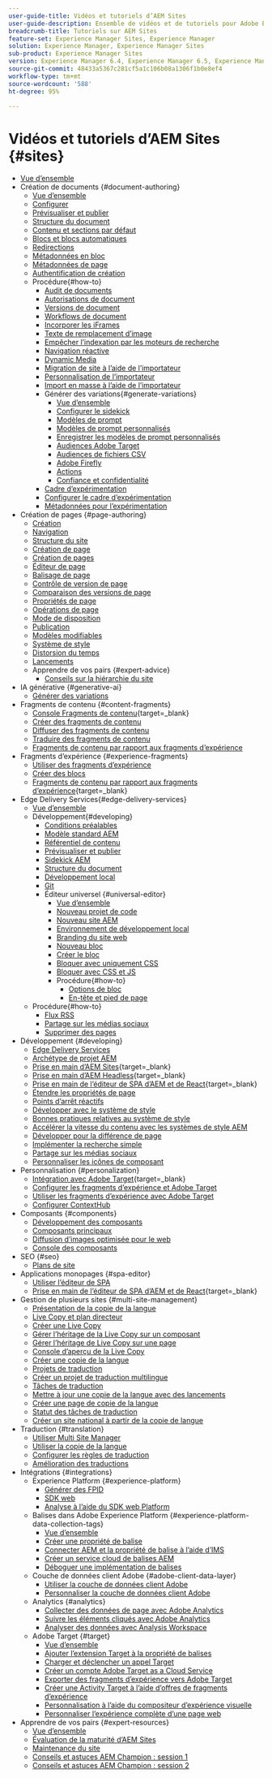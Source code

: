 ```yaml
---
user-guide-title: Vidéos et tutoriels d’AEM Sites
user-guide-description: Ensemble de vidéos et de tutoriels pour Adobe Experience Manager Sites.
breadcrumb-title: Tutoriels sur AEM Sites
feature-set: Experience Manager Sites, Experience Manager
solution: Experience Manager, Experience Manager Sites
sub-product: Experience Manager Sites
version: Experience Manager 6.4, Experience Manager 6.5, Experience Manager as a Cloud Service
source-git-commit: 48433a5367c281cf5a1c106b08a1306f1b0e8ef4
workflow-type: tm+mt
source-wordcount: '588'
ht-degree: 95%

---
```



# Vidéos et tutoriels d’AEM Sites {#sites}

+ [Vue d’ensemble](overview.md)
+ Création de documents {#document-authoring}
   + [Vue d’ensemble](document-authoring/overview.md)
   + [Configurer](document-authoring/set-up.md)
   + [Prévisualiser et publier](document-authoring/preview-and-publish.md)
   + [Structure du document](document-authoring/document-structure.md)
   + [Contenu et sections par défaut](document-authoring/default-content-and-sections.md)
   + [Blocs et blocs automatiques](document-authoring/blocks-and-autoblocks.md)
   + [Redirections](document-authoring/redirects.md)
   + [Métadonnées en bloc](document-authoring/bulk-metadata.md)
   + [Métadonnées de page](document-authoring/page-metadata.md)
   + [Authentification de création](document-authoring/author-authentication.md)
   + Procédure{#how-to}
      + [Audit de documents](./document-authoring/how-to/document-audit.md)
      + [Autorisations de document](./document-authoring/how-to/document-permissions.md)
      + [Versions de document](./document-authoring/how-to/document-versions.md)
      + [Workflows de document](./document-authoring/how-to/document-workflows.md)
      + [Incorporer les iFrames](./document-authoring/how-to/iframes.md)
      + [Texte de remplacement d’image](./document-authoring/how-to/image-alt-text.md)
      + [Empêcher l’indexation par les moteurs de recherche](./document-authoring/how-to/no-index.md)
      + [Navigation réactive](document-authoring/how-to/responsive-navigation.md)
      + [Dynamic Media](./document-authoring/how-to/using-dynamic-media.md)
      + [Migration de site à l’aide de l’importateur](./document-authoring/how-to/migration-using-importer.md)
      + [Personnalisation de l’importateur](./document-authoring/how-to/customizing-importer.md)
      + [Import en masse à l’aide de l’importateur](./document-authoring/how-to/bulk-importing-using-importer.md)
      + Générer des variations{#generate-variations}
         + [Vue d’ensemble](./document-authoring/how-to/generate-variations/overview.md)
         + [Configurer le sidekick](./document-authoring/how-to/generate-variations/configure-sidekick.md)
         + [Modèles de prompt](./document-authoring/how-to/generate-variations/prompt-templates.md)
         + [Modèles de prompt personnalisés](./document-authoring/how-to/generate-variations/custom-prompt-templates.md)
         + [Enregistrer les modèles de prompt personnalisés](./document-authoring/how-to/generate-variations/save-custom-prompt-template.md)
         + [Audiences Adobe Target](./document-authoring/how-to/generate-variations/using-target-audiences.md)
         + [Audiences de fichiers CSV](./document-authoring/how-to/generate-variations/using-csv-file-audiences.md)
         + [Adobe Firefly](./document-authoring/how-to/generate-variations/using-adobe-firefly-for-images.md)
         + [Actions](./document-authoring/how-to/generate-variations/actions.md)
         + [Confiance et confidentialité](./document-authoring/how-to/generate-variations/trust-privacy.md)
      + [Cadre d’expérimentation](./document-authoring/how-to/experimentation-framework.md)
      + [Configurer le cadre d’expérimentation](./document-authoring/how-to/setup-experimentation-framework.md)
      + [Métadonnées pour l’expérimentation](./document-authoring/how-to/experimentation-add-metadata.md)
+ Création de pages {#page-authoring}
   + [Création](page-authoring/aem-sites-authoring-overview.md)
   + [Navigation](page-authoring/basic-handling-sites-feature-video-use.md)
   + [Structure du site](page-authoring/content-hierarchy-feature-video-use.md)
   + [Création de page](page-authoring/creating-page-feature-video-use.md)
   + [Création de pages](page-authoring/page-authoring-overview-feature-video-use.md)
   + [Éditeur de page](page-authoring/page-editor-feature-video-use.md)
   + [Balisage de page](page-authoring/page-tagging-feature-video-use.md)
   + [Contrôle de version de page](page-authoring/page-versioning-feature-video-use.md)
   + [Comparaison des versions de page](page-authoring/page-diff-feature-video-use.md)
   + [Propriétés de page](page-authoring/page-properties-feature-video-understand.md)
   + [Opérations de page](page-authoring/page-operations-feature-video-use.md)
   + [Mode de disposition](page-authoring/responsive-layout-feature-video-understand.md)
   + [Publication](page-authoring/publication-management-feature-video-use.md)
   + [Modèles modifiables](page-authoring/template-editor-feature-video-use.md)
   + [Système de style](page-authoring/style-system-feature-video-use.md)
   + [Distorsion du temps](page-authoring/timewarp-feature-video-use.md)
   + [Lancements](page-authoring/launches.md)
   + Apprendre de vos pairs {#expert-advice}
      + [Conseils sur la hiérarchie du site](page-authoring/expert-advice/site-hierarchy.md)
+ IA générative {#generative-ai}
   + [Générer des variations](./generative-ai/generate-variations.md)
+ Fragments de contenu {#content-fragments}
   + [Console Fragments de contenu](https://experienceleague.adobe.com/docs/experience-manager-learn/content-fragments-console/overview.html?lang=fr){target=_blank}
   + [Créer des fragments de contenu](content-fragments/content-fragments-feature-video-use.md)
   + [Diffuser des fragments de contenu](content-fragments/content-fragments-delivery-feature-video-use.md)
   + [Traduire des fragments de contenu](content-fragments/content-fragments-translation-feature-video-use.md)
   + [Fragments de contenu par rapport aux fragments d’expérience](content-fragments/understand-content-fragments-and-experience-fragments.md)
+ Fragments d’expérience {#experience-fragments}
   + [Utiliser des fragments d’expérience](experience-fragments/experience-fragments-feature-video-use.md)
   + [Créer des blocs](experience-fragments/building-blocks.md)
   + [Fragments de contenu par rapport aux fragments d’expérience](https://experienceleague.adobe.com/docs/experience-manager-learn/sites/content-fragments/understand-content-fragments-and-experience-fragments.html?lang=fr){target=_blank}
+ Edge Delivery Services{#edge-delivery-services}
   + [Vue d’ensemble](./edge-delivery-services/overview.md)
   + Développement{#developing}
      + [Conditions préalables](edge-delivery-services/developing/prerequisites.md)
      + [Modèle standard AEM](edge-delivery-services/developing/aem-boilerplate.md)
      + [Référentiel de contenu](edge-delivery-services/developing/content-repository.md)
      + [Prévisualiser et publier](edge-delivery-services/developing/preview-and-publish.md)
      + [Sidekick AEM](edge-delivery-services/developing/sidekick.md)
      + [Structure du document](edge-delivery-services/developing/document-structure.md)
      + [Développement local](edge-delivery-services/developing/local-development.md)
      + [Git](edge-delivery-services/developing/git.md)
      + Éditeur universel {#universal-editor}
         + [Vue d’ensemble](./edge-delivery-services/developing/universal-editor/0-overview.md)
         + [Nouveau projet de code](./edge-delivery-services/developing/universal-editor/1-new-code-project.md)
         + [Nouveau site AEM](./edge-delivery-services/developing/universal-editor/2-new-aem-site.md)
         + [Environnement de développement local](./edge-delivery-services/developing/universal-editor/3-local-development-environment.md)
         + [Branding du site web](./edge-delivery-services/developing/universal-editor/4-website-branding.md)
         + [Nouveau bloc](./edge-delivery-services/developing/universal-editor/5-new-block.md)
         + [Créer le bloc](./edge-delivery-services/developing/universal-editor/6-author-block.md)
         + [Bloquer avec uniquement CSS](./edge-delivery-services/developing/universal-editor/7a-block-css.md)
         + [Bloquer avec CSS et JS](./edge-delivery-services/developing/universal-editor/7b-block-js-css.md)
         + Procédure{#how-to}
            + [Options de bloc](./edge-delivery-services/developing/universal-editor/how-to/block-options.md)
            + [En-tête et pied de page](./edge-delivery-services/developing/universal-editor/how-to/header-and-footer.md)
   + Procédure{#how-to}
      + [Flux RSS](edge-delivery-services/how-to/rss.md)
      + [Partage sur les médias sociaux](edge-delivery-services/how-to/social-media-sharing.md)
      + [Supprimer des pages](edge-delivery-services/how-to/delete-page.md)
+ Développement {#developing}
   + [Edge Delivery Services](developing/edge-delivery-services.md)
   + [Archétype de projet AEM](developing/aem-project-archetype.md)
   + [Prise en main d’AEM Sites](https://experienceleague.adobe.com/docs/experience-manager-learn/getting-started-wknd-tutorial-develop/overview.html?lang=fr){target=_blank}
   + [Prise en main d’AEM Headless](https://experienceleague.adobe.com/docs/experience-manager-learn/getting-started-with-aem-headless/overview.html?lang=fr){target=_blank}
   + [Prise en main de l’éditeur de SPA d’AEM et de React](https://experienceleague.adobe.com/docs/experience-manager-learn/getting-started-with-aem-headless/spa-editor/react/overview.html?lang=fr){target=_blank}
   + [Étendre les propriétés de page](developing/page-properties-technical-video-develop.md)
   + [Points d’arrêt réactifs](developing/responsive-breakpoints.md)
   + [Développer avec le système de style](developing/style-system-technical-video-understand.md)
   + [Bonnes pratiques relatives au système de style](developing/style-organization-style-system-understand-article.md)
   + [Accélérer la vitesse du contenu avec les systèmes de style AEM](developing/accelerate-content-velocity-aem-style-system.md)
   + [Développer pour la différence de page](developing/page-diff-technical-video-develop.md)
   + [Implémenter la recherche simple](developing/search-tutorial-develop.md)
   + [Partage sur les médias sociaux](developing/social-media-sharing-technical-video-use.md)
   + [Personnaliser les icônes de composant](developing/component-icons-technical-video-develop.md)
+ Personnalisation {#personalization}
   + [Intégration avec Adobe Target](https://helpx.adobe.com/fr/marketing-cloud/how-to/aem-target.html){target=_blank}
   + [Configurer les fragments d’expérience et Adobe Target](personalization/experience-fragment-target-technical-video-setup.md)
   + [Utiliser les fragments d’expérience avec Adobe Target](personalization/experience-fragment-target-offer-feature-video-use.md)
   + [Configurer ContextHub](personalization/context-hub-technical-video-setup.md)
+ Composants {#components}
   + [Développement des composants](components/component-development.md)
   + [Composants principaux](components/core-components-feature-video-understand.md)
   + [Diffusion d’images optimisée pour le web](components/web-optimized-image-delivery.md)
   + [Console des composants](components/components-console-feature-video-use.md)
+ SEO {#seo}
   + [Plans de site](./seo/sitemaps.md)
+ Applications monopages {#spa-editor}
   + [Utiliser l’éditeur de SPA](spa-editor/spa-editor-framework-feature-video-use.md)
   + [Prise en main de l’éditeur de SPA d’AEM et de React](https://experienceleague.adobe.com/docs/experience-manager-learn/getting-started-with-aem-headless/spa-editor/react/overview.html?lang=fr){target=_blank}
+ Gestion de plusieurs sites {#multi-site-management}
   + [Présentation de la copie de la langue](./multi-site-management/language-copy-overview.md)
   + [Live Copy et plan directeur](./multi-site-management/live-copy-and-blueprint.md)
   + [Créer une Live Copy](./multi-site-management/create-live-copy.md)
   + [Gérer l’héritage de la Live Copy sur un composant](./multi-site-management/manage-component-inheritance-live-copy.md)
   + [Gérer l’héritage de Live Copy sur une page](./multi-site-management/manage-page-inheritance-live-copy.md)
   + [Console d’aperçu de la Live Copy](./multi-site-management/live-copy-overview-console.md)
   + [Créer une copie de la langue](./multi-site-management/create-language-copy.md)
   + [Projets de traduction](./multi-site-management/manage-translation-projects.md)
   + [Créer un projet de traduction multilingue](./multi-site-management/create-multinational-translational-project.md)
   + [Tâches de traduction](./multi-site-management/create-translation-job.md)
   + [Mettre à jour une copie de la langue avec des lancements](./multi-site-management/updating-language-copy.md)
   + [Créer une page de copie de la langue](./multi-site-management/create-new-page-language-copy.md)
   + [Statut des tâches de traduction](./multi-site-management/translation-job-status.md)
   + [Créer un site national à partir de la copie de langue](./multi-site-management/create-new-site.md)
+ Traduction {#translation}
   + [Utiliser Multi Site Manager](translation/multi-site-manager-feature-video-use.md)
   + [Utiliser la copie de la langue](translation/language-copy-feature-video-use.md)
   + [Configurer les règles de traduction](translation/translation-rules-editor-technical-video-setup.md)
   + [Amélioration des traductions](translation/translation-enhancements-feature-video-use.md)
+ Intégrations {#integrations}
   + Experience Platform {#experience-platform}
      + [Générer des FPID](integrations/platform/fpid.md)
      + [SDK web](integrations/platform/web-sdk.md)
      + [Analyse à l’aide du SDK web Platform](integrations/platform/analytics-using-web-sdk.md)
   + Balises dans Adobe Experience Platform {#experience-platform-data-collection-tags}
      + [Vue d’ensemble](integrations/experience-platform/data-collection/tags/overview.md)
      + [Créer une propriété de balise](integrations/experience-platform/data-collection/tags/create-tag-property.md)
      + [Connecter AEM et la propriété de balise à l’aide d’IMS](integrations/experience-platform/data-collection/tags/connect-aem-tag-property-using-ims.md)
      + [Créer un service cloud de balises AEM](integrations/experience-platform/data-collection/tags/create-aem-launch-cloud-service.md)
      + [Déboguer une implémentation de balises](integrations/experience-platform/data-collection/tags/debug-tags-implementation.md)
   + Couche de données client Adobe {#adobe-client-data-layer}
      + [Utiliser la couche de données client Adobe](integrations/adobe-client-data-layer/data-layer-overview.md)
      + [Personnaliser la couche de données client Adobe](integrations/adobe-client-data-layer/data-layer-customize.md)
   + Analytics {#analytics}
      + [Collecter des données de page avec Adobe Analytics](integrations/analytics/collect-data-analytics.md)
      + [Suivre les éléments cliqués avec Adobe Analytics](integrations/analytics/track-clicked-component.md)
      + [Analyser des données avec Analysis Workspace](integrations/analytics/create-analytics-workspace.md)
   + Adobe Target {#target}
      + [Vue d’ensemble](integrations/adobe-target/overview.md)
      + [Ajouter l’extension Target à la propriété de balises](integrations/adobe-target/add-target-launch-extension.md)
      + [Charger et déclencher un appel Target](integrations/adobe-target/load-and-fire-target.md)
      + [Créer un compte Adobe Target as a Cloud Service](integrations/adobe-target/setup-aem-target-cloud-service.md)
      + [Exporter des fragments d’expérience vers Adobe Target](integrations/adobe-target/export-experience-fragment-target.md)
      + [Créer une Activity Target à l’aide d’offres de fragments d’expérience](integrations/adobe-target/create-target-activity.md)
      + [Personnalisation à l’aide du compositeur d’expérience visuelle](integrations/adobe-target/personalization-using-vec.md)
      + [Personnaliser l’expérience complète d’une page web](integrations/adobe-target/personalization-web-page.md)
+ Apprendre de vos pairs {#expert-resources}
   + [Vue d’ensemble](expert-resources/learn-from-your-peers-overview.md)
   + [Évaluation de la maturité d’AEM Sites](expert-resources/maturity-assessment.md)
   + [Maintenance du site](expert-resources/site-maintenance.md)
   + [Conseils et astuces AEM Champion : session 1](expert-resources/champion-tips-1.md)
   + [Conseils et astuces AEM Champion : session 2](expert-resources/champion-tips-2.md)
